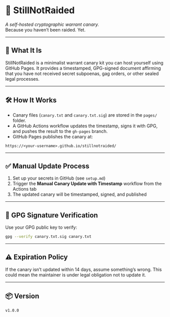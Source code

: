 # 🐤 StillNotRaided

*A self-hosted cryptographic warrant canary.*  
Because you haven’t been raided. Yet.

---

## 📜 What It Is

StillNotRaided is a minimalist warrant canary kit you can host yourself using GitHub Pages. It provides a timestamped, GPG-signed document affirming that you have not received secret subpoenas, gag orders, or other sealed legal processes.

---

## 🛠️ How It Works

- Canary files (`canary.txt` and `canary.txt.sig`) are stored in the `pages/` folder.
- A GitHub Actions workflow updates the timestamp, signs it with GPG, and pushes the result to the `gh-pages` branch.
- GitHub Pages publishes the canary at:

```
https://<your-username>.github.io/stillnotraided/
```

---

## ✅ Manual Update Process

1. Set up your secrets in GitHub (see `setup.md`)
2. Trigger the **Manual Canary Update with Timestamp** workflow from the Actions tab
3. The updated canary will be timestamped, signed, and published

---

## 🔐 GPG Signature Verification

Use your GPG public key to verify:

```bash
gpg --verify canary.txt.sig canary.txt
```

---

## ⚠️ Expiration Policy

If the canary isn’t updated within 14 days, assume something’s wrong. This could mean the maintainer is under legal obligation not to update it.

---

## 📦 Version

`v1.0.0`
